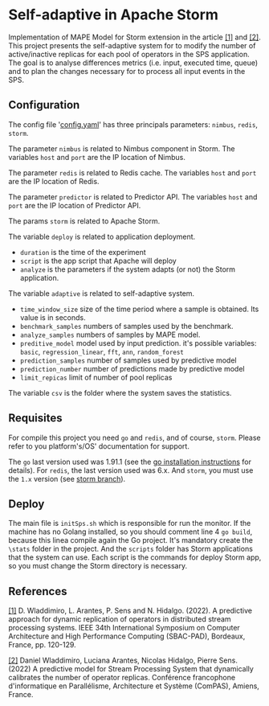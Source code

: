 # Self-adaptive in Apache Storm
Implementation of MAPE Model for Storm extension in the article [[1]](#1) and [[2]](#2). This project presents the self-adaptive system for to modify the number of active/inactive replicas for each pool of operators in the SPS application. The goal is to analyse differences metrics (i.e. input, executed time, queue) and to plan the changes necessary for to process all input events in the SPS.   

## Configuration
The config file '[config.yaml](configs/config.yaml)' has three principals parameters: `nimbus`, `redis`, `storm`. 

The parameter `nimbus` is related to Nimbus component in Storm. The variables `host` and `port` are the IP location of Nimbus.

The parameter `redis` is related to Redis cache. The variables `host` and `port` are the IP location of Redis.

The parameter `predictor` is related to Predictor API. The variables `host` and `port` are the IP location of Predictor API.

The params `storm` is related to Apache Storm.

The variable `deploy` is related to application deployment. 
- `duration` is the time of the experiment
- `script` is the app script that Apache will deploy
- `analyze` is the parameters if the system adapts (or not) the Storm application.  

The variable `adaptive` is related to self-adaptive system.
- `time_window_size` size of the time period where a sample is obtained. Its value is in seconds.
- `benchmark_samples` numbers of samples used by the benchmark.
- `analyze_samples` numbers of samples by MAPE model.
- `preditive_model` model used by input prediction. it's possible variables: `basic`, `regression_linear`, `fft`, `ann`, `random_forest`
- `prediction_samples`  number of samples used by predictive model
- `prediction_number`  number of predictions made by predictive model
- `limit_repicas`  limit of number of pool replicas

The variable `csv` is the folder where the system saves the statistics.

## Requisites
For compile this project you need `go` and `redis`, and of course, `storm`. Please refer to you platform's/OS' documentation for support.

The `go` last version used was 1.91.1  (see the <a href="https://go.dev/doc/install">go installation instructions</a> for details). For `redis`, the last version used was 6.x. And `storm`, you must use the `1.x` version (see <a href="https://github.com/apache/storm/tree/1.x-branch">storm branch</a>).

## Deploy

The main file is `initSps.sh` which is responsible for run the monitor. If the machine has no Golang installed, so you should comment line 4 `go build`, because this linea compile again the Go project. It's mandatory create the `\stats` folder in the project. And the `scripts` folder has Storm applications that the system can use. Each script is the commands for deploy Storm app, so you must change the Storm directory is necessary.  

## References
<a id="1" href="https://hal.science/hal-03962939/file/SBAC_PAD_2022___Paper___A_predictive_approach_for_dynamic_replication_of_operators_in_distributed_stream_processing_systems.pdf">[1]</a>
D. Wladdimiro, L. Arantes, P. Sens and N. Hidalgo. (2022). 
A predictive approach for dynamic replication of operators in distributed stream processing systems.
IEEE 34th International Symposium on Computer Architecture and High Performance Computing (SBAC-PAD), Bordeaux, France, pp. 120-129.

<a id="2" href="https://hal.science/hal-03783768/file/ComPAS2022_paper_22-2.pdf">[2]</a>
Daniel Wladdimiro, Luciana Arantes, Nicolas Hidalgo, Pierre Sens. (2022)
A predictive model for Stream Processing System that dynamically calibrates the number of operator replicas.
Conférence francophone d'informatique en Parallélisme, Architecture et Système (ComPAS), Amiens, France. 